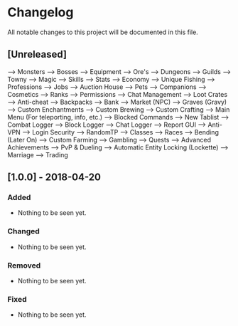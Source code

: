 # Changelog
All notable changes to this project will be documented in this file.

## [Unreleased]
--> Monsters
--> Bosses
--> Equipment
--> Ore's
--> Dungeons
--> Guilds
--> Towny
--> Magic
--> Skills
--> Stats
--> Economy
--> Unique Fishing
--> Professions
--> Jobs
--> Auction House
--> Pets
--> Companions
--> Cosmetics
--> Ranks
--> Permissions
--> Chat Management
--> Loot Crates
--> Anti-cheat
--> Backpacks
--> Bank
--> Market (NPC)
--> Graves (Gravy)
--> Custom Enchantments
--> Custom Brewing
--> Custom Crafting
--> Main Menu (For teleporting, info, etc.)
--> Blocked Commands
--> New Tablist
--> Combat Logger
--> Block Logger
--> Chat Logger
--> Report GUI
--> Anti-VPN
--> Login Security
--> RandomTP
--> Classes
--> Races
--> Bending (Later On)
--> Custom Farming
--> Gambling
--> Quests
--> Advanced Achievements
--> PvP & Dueling
--> Automatic Entity Locking (Lockette)
--> Marriage
--> Trading

## [1.0.0] - 2018-04-20
### Added
- Nothing to be seen yet.

### Changed
- Nothing to be seen yet.

### Removed
- Nothing to be seen yet.

### Fixed
- Nothing to be seen yet.
